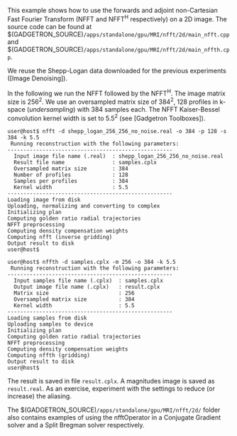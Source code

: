 This example shows how to use the forwards and adjoint non-Cartesian Fast Fourier Transform (NFFT and NFFT<sup>H</sup> respectively) on a 2D image. The source code can be found at
\$(GADGETRON\_SOURCE)`/apps/standalone/gpu/MRI/nfft/2d/main_nfft.cpp`
and \$(GADGETRON\_SOURCE)`/apps/standalone/gpu/MRI/nfft/2d/main_nffth.cpp`.

We reuse the Shepp-Logan data downloaded for the previous experiments ([Image Denoising]).

In the following we run the NFFT followed by the NFFT<sup>H</sup>. The image matrix size is 256<sup>2</sup>. We use an oversampled matrix size of 384<sup>2</sup>, 128 profiles in k-space (*undersampling*) with 384 samples each. The NFFT Kaiser-Bessel convolution kernel width is set to 5.5<sup>2</sup> (see [Gadgetron Toolboxes]).

    user@host$ nfft -d shepp_logan_256_256_no_noise.real -o 384 -p 128 -s 384 -k 5.5
     Running reconstruction with the following parameters: 
    ---------------------------------------------------- 
      Input image file name (.real)  : shepp_logan_256_256_no_noise.real 
      Result file name               : samples.cplx 
      Oversampled matrix size        : 384 
      Number of profiles             : 128 
      Samples per profiles           : 384 
      Kernel width                   : 5.5 
    ---------------------------------------------------- 
    Loading image from disk
    Uploading, normalizing and converting to complex
    Initializing plan
    Computing golden ratio radial trajectories
    NFFT preprocessing
    Computing density compensation weights
    Computing nfft (inverse gridding)
    Output result to disk
    user@host$

    user@host$ nffth -d samples.cplx -m 256 -o 384 -k 5.5
     Running reconstruction with the following parameters: 
    ---------------------------------------------------- 
      Input samples file name (.cplx)  : samples.cplx 
      Output image file name (.cplx)   : result.cplx 
      Matrix size                      : 256 
      Oversampled matrix size          : 384 
      Kernel width                     : 5.5 
    ---------------------------------------------------- 
    Loading samples from disk
    Uploading samples to device
    Initializing plan
    Computing golden ratio radial trajectories
    NFFT preprocessing
    Computing density compensation weights
    Computing nffth (gridding)
    Output result to disk
    user@host$

The result is saved in file `result.cplx`. A magnitudes image is saved as `result.real`. As an exercise, experiment with the settings to reduce (or increase) the aliasing.

The \$(GADGETRON\_SOURCE)`/apps/standalone/gpu/MRI/nfft/2d/` folder also contains examples of using the nfftOperator in a Conjugate Gradient solver and a Split Bregman solver respectively.
